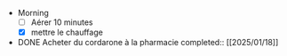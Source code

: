 - Morning
  * [ ] Aérer 10 minutes
  * [x] mettre le chauffage
- DONE Acheter du cordarone à la pharmacie
  completed:: [[2025/01/18]]